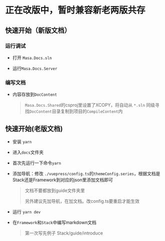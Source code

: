 # 正在改版中，暂时兼容新老两版共存

## 快速开始（新版文档）

### 运行调试

* 打开 `Masa.Docs.sln`

* 运行`Masa.Docs.Server`

### 编写文档

* 内容存放到`DocContent`
  
  > `Masa.Docs.Shared`的csproj里设置了XCOPY，将自动从 `*.sln` 同级寻找`DocContent`目录复制到项目的`CompileContent`内

## 快速开始(老版文档)

* 安装 `yarn`

* 进入`docs`文件夹

* 首次先运行一下命令`yarn`

* 添加导航：修改 `./vuepress/config.ts`的`themeConfig.series`，根据文档是Stack还是Framework到对应的json里添加文档即可
  
  > 文档不要都放到guide文件夹里
  > 
  > 另外建议先加导航，在加文档。改config.ts要重启才能生效

* 运行 `yarn dev`

* 在`Framework`和`Stack`中编写markdown文档
  
  > 第一次写先例子 Stack/guide/introduce
